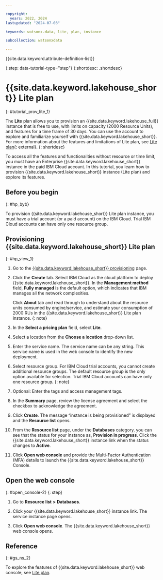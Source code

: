 ```yaml
---

copyright:
  years: 2022, 2024
lastupdated: "2024-07-03"

keywords: watsonx.data, lite, plan, instance

subcollection: watsonxdata

---
```



{{site.data.keyword.attribute-definition-list}}


{:step: data-tutorial-type="step"}
{:shortdesc: .shortdesc}


# {{site.data.keyword.lakehouse_short}} Lite plan
{: #tutorial_prov_lite_1}


The **Lite** plan allows you to provision an {{site.data.keyword.lakehouse_full}} instance that is free to use, with limits on capacity (2000 Resource Units), and features for a time frame of 30 days. You can use the account to explore and familiarize yourself with {{site.data.keyword.lakehouse_short}}. For more information about the features and limitations of Lite plan, see [Lite plan](watsonxdata?topic=watsonxdata-pricing-plans-1#limitations-lite){: external}.
{: shortdesc}

To access all the features and functionalities without resource or time limit, you must have an Enterprise {{site.data.keyword.lakehouse_short}} instance in the paid IBM Cloud account.
In this tutorial, you learn how to provision {{site.data.keyword.lakehouse_short}} instance (Lite plan) and explore its features.


<!-- ## Lite plan features and limitations
{: #tut_lite_pln}


* Enables provisioning of a single lite plan instance per account.
* Lite plan provides a free usage limit of 2000 Resource Units (RUs)(monitored on the **Billing and usage** page of IBM Cloud) or a time frame of 30 days. Your license expires on reaching either the cap limit of 2000 Resource Units or exceeding the trial period of 30 days.

    When the lite plan license expires, the instance becomes inactive and resources are spun down. You can delete the instance from the resource group or IBM cloud resource collection removes it after a period of 40 days.
    {: note}

* With the lite plan instance, you can create one starter Presto group which consists of 1 worker and 1 coordinator (x RUs per hour), or one starter (1.25 RUs per hour) size Milvus service, or both.
* Engine scaling functionality is not available in the lite plan.
* The Quick start path is simplified in the lite plan. For more information, see [Getting started](#hp_start).
* The **Billing and usage** facilitates monitoring of resource usage. -->

<!--
## Objective
{: #tut_lite_obj}

* Provisioning {{site.data.keyword.lakehouse_short}} instance (lite plan)
* Loading data
* Querying data

![Workflow diagram](images/lite_userjourney.svg){: caption="Figure 1. User journey" caption-side="bottom"} -->

## Before you begin
{: #hp_byb}

To provision {{site.data.keyword.lakehouse_short}} Lite plan instance, you must have a trial account (or a paid account) on the IBM Cloud.
Trial IBM Cloud accounts can have only one resource group.


## Provisioning {{site.data.keyword.lakehouse_short}} Lite plan
{: #hp_view_1}



1. Go to the [{{site.data.keyword.lakehouse_short}} provisioning](https://cloud.ibm.com/watsonxdata) page.

1. Click the **Create** tab. Select IBM Cloud as the cloud platform to deploy {{site.data.keyword.lakehouse_short}}. In the **Management method** field, **Fully managed** is the default option, which indicates that IBM manages all the network complexities.

   Click **About** tab and read through to understand about the resource units consumed by engine/service, and estimate your consumption of 2000 RUs in the {{site.data.keyword.lakehouse_short}} Lite plan instance.
   {: note}

1. In the **Select a pricing plan** field, select **Lite**.

1. Select a location from the **Choose a location** drop-down list.

1. Enter the service name. The service name can be any string. This service name is used in the web console to identify the new deployment.

1. Select resource group. For IBM Cloud trial accounts, you cannot create additional resource groups. The default resource group is the only option available for selection.
    Trial IBM Cloud accounts can have only one resource group.
    {: note}

1. Optional: Enter the tags and access management tags.

1. In the **Summary** page, review the license agreement and select the checkbox to acknowledge the agreement.

1. Click **Create**. The message “instance is being provisioned” is displayed and the **Resource list** opens.

1. From the **Resource list** page, under the **Databases** category, you can see that the status for your instance as, **Provision in progress**. Click the {{site.data.keyword.lakehouse_short}} instance link when the status changes to **Active**.

1. Click **Open web console** and provide the Multi-Factor Authentication (MFA) details to launch the {{site.data.keyword.lakehouse_short}} Console.

<!-- 1. Log in to the console with your IBMid and password. The {{site.data.keyword.lakehouse_short}} web console opens. -->

## Open the web console
{: #open_console-2}
{: step}

1. Go to **Resource list** **>** **Databases**.

2. Click your {{site.data.keyword.lakehouse_short}} instance link. The service instance page opens.

3. Click **Open web console**. The {{site.data.keyword.lakehouse_short}} web console opens.

## Reference
{: #gs_ns_2}

To explore the features of {{site.data.keyword.lakehouse_short}} web console, see [Lite plan](watsonxdata?topic=watsonxdata-tutorial_hp_intro).
